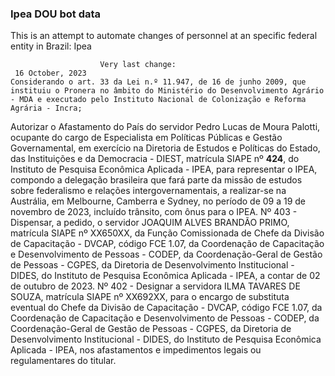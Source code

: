  ### Ipea DOU bot data
 This is an attempt to automate changes of personnel at an specific federal entity in Brazil: Ipea
 
                        Very last change: 
 	 16 October, 2023
	Considerando o art. 33 da Lei n.º 11.947, de 16 de junho 2009, que instituiu o Pronera no âmbito do Ministério do Desenvolvimento Agrário - MDA e executado pelo Instituto Nacional de Colonização e Reforma Agrária - Incra;
Autorizar o Afastamento do País do servidor Pedro Lucas de Moura Palotti, ocupante do cargo de Especialista em Políticas Públicas e Gestão Governamental, em exercício na Diretoria de Estudos e Políticas do Estado, das Instituições e da Democracia - DIEST, matrícula SIAPE nº **424**, do Instituto de Pesquisa Econômica Aplicada - IPEA, para representar o IPEA, compondo a delegação brasileira que fará parte da missão de estudos sobre federalismo e relações intergovernamentais, a realizar-se na Austrália, em Melbourne, Camberra e Sydney, no período de 09 a 19 de novembro de 2023, incluído trânsito, com ônus para o IPEA.
Nº 403 - Dispensar, a pedido, o servidor JOAQUIM ALVES BRANDÃO PRIMO, matrícula SIAPE nº XX650XX, da Função Comissionada de Chefe da Divisão de Capacitação - DVCAP, código FCE 1.07, da Coordenação de Capacitação e Desenvolvimento de Pessoas - CODEP, da Coordenação-Geral de Gestão de Pessoas - CGPES, da Diretoria de Desenvolvimento Institucional - DIDES, do Instituto de Pesquisa Econômica Aplicada - IPEA, a contar de 02 de outubro de 2023.
Nº 402 - Designar a servidora ILMA TAVARES DE SOUZA, matrícula SIAPE nº XX692XX, para o encargo de substituta eventual do Chefe da Divisão de Capacitação - DVCAP, código FCE 1.07, da Coordenação de Capacitação e Desenvolvimento de Pessoas - CODEP, da Coordenação-Geral de Gestão de Pessoas - CGPES, da Diretoria de Desenvolvimento Institucional - DIDES, do Instituto de Pesquisa Econômica Aplicada - IPEA, nos afastamentos e impedimentos legais ou regulamentares do titular.
